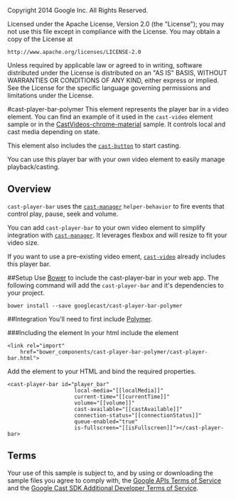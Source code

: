 Copyright 2014 Google Inc. All Rights Reserved.

Licensed under the Apache License, Version 2.0 (the "License");
you may not use this file except in compliance with the License.
You may obtain a copy of the License at

    http://www.apache.org/licenses/LICENSE-2.0

Unless required by applicable law or agreed to in writing, software
distributed under the License is distributed on an "AS IS" BASIS,
WITHOUT WARRANTIES OR CONDITIONS OF ANY KIND, either express or implied.
See the License for the specific language governing permissions and
limitations under the License.

#cast-player-bar-polymer
This element represents the player bar in a video element.  You can find an example of it used in the `cast-video` element sample or
in the [CastVideos-chrome-material](https://github.com/googlecast/CastVideos-chrome-material) sample.  It controls local and cast media depending on state. 

This element also includes the [`cast-button`](https://github.com/googlecast/cast-button-polymer) to start casting.

You can use this player bar with your own video element to easily manage playback/casting.

## Overview
`cast-player-bar` uses the [`cast-manager`](https://github.com/googlecast/cast-manager-polymer) `helper-behavior` to fire events that control play, pause, seek and volume.

You can add `cast-player-bar` to your own video element to simplify integration with [`cast-manager`](https://github.com/googlecast/cast-manager-polymer).  It leverages flexbox and will resize to fit your video size.

If you want to use a pre-existing video ement, [`cast-video`](https://googlecast/cast-video-polymer) already includes this player bar. 

##Setup
Use [Bower](http://bower.io/) to include the cast-player-bar in your web app.  The following 
command will add the `cast-player-bar` and it's dependencies to your project.

    bower install --save googlecast/cast-player-bar-polymer

##Integration
You'll need to first include [Polymer](https://www.polymer-project.org/).

###Including the element
In your html include the element

    <link rel="import"
        href="bower_components/cast-player-bar-polymer/cast-player-bar.html">

Add the element to your HTML and bind the required properties.

    <cast-player-bar id="player_bar"
                         local-media="[[localMedia]]"
                         current-time="[[currentTime]]"
                         volume="[[volume]]"
                         cast-available="[[castAvailable]]"
                         connection-status="[[connectionStatus]]"
                         queue-enabled="true"
                         is-fullscreen="[[isFullscreen]]"></cast-player-bar>
                         
## Terms
Your use of this sample is subject to, and by using or downloading the sample files you agree to comply with, the [Google APIs Terms of Service](https://developers.google.com/terms/) and the [Google Cast SDK Additional Developer Terms of Service](https://developers.google.com/cast/docs/terms/).
